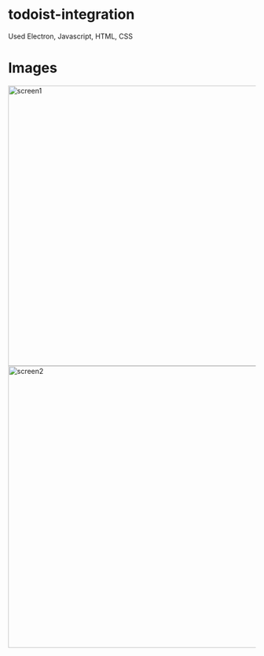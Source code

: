 # todoist-integration
Used Electron, Javascript, HTML, CSS

# Images
<img width="571" alt="screen1" src="https://github.com/ojafero/todoist-integration/assets/53157755/5d4b428d-0bd5-4b84-b7b6-ee6541f5e2f3">
<img width="574" alt="screen2" src="https://github.com/ojafero/todoist-integration/assets/53157755/e42ee533-61c6-449e-b552-7d2d56a5e2e3">
